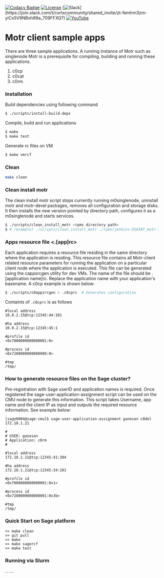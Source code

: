 [![Codacy Badge](https://app.codacy.com/project/badge/Grade/7d9b003bbaeb449dac098b2bf72197fa)](https://www.codacy.com/gh/Seagate/m0client-sample-apps/dashboard?utm_source=github.com&amp;utm_medium=referral&amp;utm_content=Seagate/m0client-sample-apps&amp;utm_campaign=Badge_Grade)
[![License](https://img.shields.io/badge/License-Apache%202.0-blue.svg)](https://github.com/Seagate/cortx-motr-apps/blob/main/LICENSE) [![Slack](https://img.shields.io/badge/chat-on%20Slack-blue")](https://join.slack.com/t/cortxcommunity/shared_invite/zt-femhm3zm-yiCs5V9NBxh89a_709FFXQ?) [![YouTube](https://img.shields.io/badge/Video-YouTube-red)](https://cortx.link/videos)


# Motr client sample apps

There are three sample applications.
A running instance of Motr such as singlenode Motr is a prerequisite for
compiling, building and running these applications. 

1. c0cp
2. c0cat
3. c0rm

### Installation
Build dependencies using following command
```sh
$ ./scripts/install-build-deps
```

Compile, build and run applications
```sh
$ make
$ make test
```

Generate rc files on VM
```sh
$ make vmrcf
```

### Clean 

```sh
make clean
```

### Clean install motr

The clean install motr script stops currently running m0singlenode,
uninstall motr and motr-devel packages, removes all configuration and
storage disks. It then installs the new version pointed by directory path,
configures it as a m0singlenode and starts services.

```sh
$ ./scripts/clean_install_motr <rpms directory path>
$ # (example) ./scripts/clean_install_motr ./rpms/jenkins-OSAINT_motr-1400-29-g7a51cbd/
```

### Apps resource file <.[app]rc>
Each application requires a resource file residing in the same directory
where the application is residing. This resource file contains all
Motr-client related resource parameters for running the application
on a particular client node where the application is executed.
This file can be generated using the cappsrcgen utility for dev VMs.
The name of the file should be .[application name]rc. Replace the
application name with your application's basename. A c0cp example
is shown below:

```sh
$ ./scripts/c0appzrcgen > .c0cprc  # Generates configuration
```

Containts of `.c0cprc` is as follows
```
#local address
10.0.2.15@tcp:12345:44:101

#ha address
10.0.2.15@tcp:12345:45:1

#profile id
<0x7000000000000001:0>

#process id
<0x7200000000000000:0>

#tmp
/tmp/
```

### How to generate resource files on the Sage cluster?

Pre-registration with Sage userID and application names is required.
Once registered the sage-user-application-assignment script can be used
on the CMU node to generate this information. This script takes Username,
app name and the client IP as input and outputs the required resource
information. See example below:

```
[sage0004@sage-cmu]$ sage-user-application-assignment ganesan c0del 172.18.1.21

#
# USER: ganesan
# Application: c0rm
#

#local address
172.18.1.21@tcp:12345:41:304

#ha address
172.18.1.21@tcp:12345:34:101

#profile id
<0x7000000000000001:0x1>

#process id
<0x7200000000000001:0x3b>

#tmp
/tmp/
```

### Quick Start on Sage platform

```
>> make clean
>> git pull
>> make 
>> make sagercf
>> make test
```

### Running via Slurm

...
...
